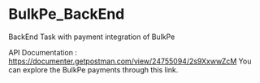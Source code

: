 # BulkPe_BackEnd
BackEnd Task with payment integration of BulkPe

API Documentation : https://documenter.getpostman.com/view/24755094/2s9XxwwZcM
You can explore the BulkPe payments through this link.
